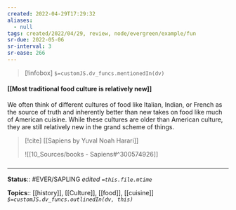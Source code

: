 ```yaml
---
created: 2022-04-29T17:29:32 
aliases:
  - null
tags: created/2022/04/29, review, node/evergreen/example/fun
sr-due: 2022-05-06
sr-interval: 3
sr-ease: 266
---
```

> [!infobox]
`$=customJS.dv_funcs.mentionedIn(dv)`

#### [[Most traditional food culture is relatively new]]

We often think of different cultures of food like Italian, Indian, or French as the source of truth and inherently better than new takes on food like much of American cuisine.
While these cultures are older than American culture,
they are still relatively new in the grand scheme of things. 

> [!cite] [[Sapiens by Yuval Noah Harari]]
> 
> ![[10_Sources/books - Sapiens#^300574926]]

### <hr class="footnote"/>

**Status**:: #EVER/SAPLING 
*edited `=this.file.mtime`*

**Topics**:: [[history]], [[Culture]], [[food]], [[cuisine]]
*`$=customJS.dv_funcs.outlinedIn(dv, this)`*
